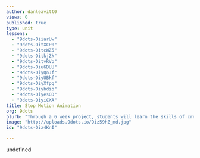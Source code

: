 ```yaml
---
author: danleavitt0
views: 0
published: true
type: unit
lessons: 
  - "9dots-OiiarUw"
  - "9dots-OitXCP0"
  - "9dots-OitcWZ5"
  - "9dots-OitkjZk"
  - "9dots-OitvRVo"
  - "9dots-Oiu6DUU"
  - "9dots-OiyQnJf"
  - "9dots-OiyUBkf"
  - "9dots-OiyXfpq"
  - "9dots-Oiybdio"
  - "9dots-OiyesOD"
  - "9dots-OiyiCXA"
title: Stop Motion Animation
org: 9dots
blurb: "Through a 6 week project, students will learn the skills of creating and editing a stop motion animation."
image: "http://uploads.9dots.io/Oiz59hZ_md.jpg"
id: "9dots-Oiz4KnI"

---
```


undefined
